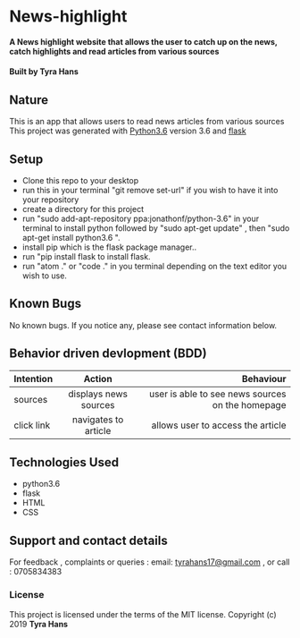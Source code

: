 # News-highlight
#### A News highlight website that allows the user to catch up on the news, catch highlights and read articles from various sources
#### Built by **Tyra Hans**
## Nature
This is an app that allows users to read news articles from various sources
This project was generated with [Python3.6](https://docs.python.org/3.6/) version 3.6 and [flask](https://flask.palletsprojects.com/en/master/)

## Setup
* Clone this repo to your desktop
* run this in your terminal "git remove set-url" if you wish to have it into your repository
* create a directory for this project
* run "sudo add-apt-repository ppa:jonathonf/python-3.6" in your terminal to install python followed by "sudo apt-get update" , then "sudo apt-get install python3.6 ".
* install pip which is the flask package manager..
* run "pip install flask to install flask.
* run "atom ." or "code ." in you terminal depending on the text editor you wish to use.

## Known Bugs
No known bugs. If you notice any, please see contact information below.

## Behavior driven devlopment (BDD)
| Intention        | Action               | Behaviour                                         |
| ---------------- |:--------------------:| -------------------------------------------------:|
| sources          |displays news sources | user is able to see news sources on the homepage  |
| click link       |navigates to article  | allows user to access the article                 |



## Technologies Used
* python3.6
* flask
* HTML
* CSS
## Support and contact details
For feedback , complaints or queries :
 email: tyrahans17@gmail.com , or call : 0705834383
### License
This project is licensed under the terms of the MIT license.
Copyright (c) 2019 **Tyra Hans**
